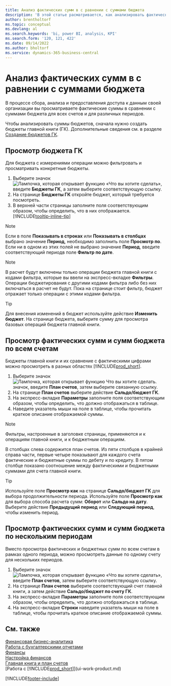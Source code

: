 ```yaml
---
title: Анализ фактических сумм в с равнении с суммами бюджета
description: 'В этой статье расматривается, как анализировать фактические суммы по сравнению с суммами, заложенными в бюджет, в рамках сбора, анализа и совместного использования данных вашей компании.'
author: brentholtorf
ms.topic: conceptual
ms.devlang: al
ms.search.keywords: 'bi, power BI, analysis, KPI'
ms.search.form: '120, 121, 422'
ms.date: 09/14/2022
ms.author: bholtorf
ms.service: dynamics-365-business-central
---
```

# <a name="analyze-actual-amounts-versus-budgeted-amounts"></a>Анализ фактических сумм в с равнении с суммами бюджета

В процессе сбора, анализа и предоставления доступа к данным своей организации вы просматриваете фактические суммы в сравнении с суммами бюджета для всех счетов и для различных периодов.

Чтобы анализировать суммы бюджетов, сначала нужно создать бюджеты главной книги (ГК). Дополнительные сведения см. в разделе [Создание бюджетов ГК](finance-how-create-budgets.md).

## <a name="view-a-gl-budget"></a>Просмотр бюджета ГК

Для бюджета с измерениями операции можно фильтровать и просматривать конкретные бюджеты.

1. Выберите значок ![Лампочка, которая открывает функцию «Что вы хотите сделать»](media/ui-search/search_small.png "Что вы хотите сделать"), введите **Бюджеты ГК**, а затем выберите соответствующую ссылку.
2. На странице **Бюджеты ГК** откройте бюджет, который требуется посмотреть.  
3. В верхней части страницы заполните поля соответствующим образом, чтобы определить, что в них отображается. [!INCLUDE[tooltip-inline-tip](includes/tooltip-inline-tip_md.md)]

> [!NOTE]  
> Если в поле **Показывать в строках** или **Показывать в столбцах** выбрано значение **Период**, необходимо заполнить поле **Просмотр по**. Если ни в одном из этих полей не выбрано значение **Период**, введите соответствующий периодв поле **Фильтр по дате**.  

> [!NOTE]  
> В расчет будут включены только операции бюджета главной книги с кодами фильтра, которые вы ввели на экспресс-вкладке **Фильтры**. Операции бюджетирования с другими кодами фильтра либо без них включаться в расчет не будут. Пока на странице стоит фильтр, бюджет отражает только операции с этими кодами фильтра.  

> [!TIP]  
> Для внесения изменений в бюджет используйте действие **Изменить бюджет**. На странице бюджета, выберите сумму для просмотра базовых операций бюджета главной книги.

## <a name="view-actual-and-budgeted-amounts-for-all-accounts"></a>Просмотр фактических сумм и сумм бюджета по всем счетам

Бюджеты главной книги и их сравнение с фактическими цифрами можно просмотреть в разных областях [!INCLUDE[prod_short](includes/prod_short.md)].

1. Выберите значок ![Лампочка, которая открывает функцию Что вы хотите сделать.](media/ui-search/search_small.png "Что вы хотите сделать") значок, введите **План счетов**, затем выберите связанную ссылку.  
2. На странице **План счетов** выберите действие **Сальдо/бюджет ГК**.
3. На экспресс-вкладке **Параметры** заполните поля соответствующим образом, чтобы определить, что должно отображаться в таблице.  
4. Наведите указатель мыши на поле в таблице, чтобы прочитать краткое описание отображаемой суммы.

> [!NOTE]  
> Фильтры, настроенные в заголовке страницы, применяются и к операциям главной книги, и к бюджетным операциям.

В столбцах слева содержится план счетов. Из пяти столбцов в крайней справа части, первые четыре показывают для каждого счета фактические и бюджетные суммы по дебету и по кредиту. В пятом столбце показано соотношение между фактическими и бюджетными суммами для счета главной книги.  

> [!TIP]  
> Используйте поле **Просмотр как** на странице **Сальдо/бюджет ГК** для выбора продолжительности периода. Используйте поле **Просмотр как** для выбора способа расчета сумм: **Оборот** или **Сальдо на дату**. Выберите действие **Предыдущий период** или **Следующий период**, чтобы изменить период.  

## <a name="to-view-actual-and-budgeted-amounts-for-several-periods"></a>Просмотр фактических сумм и сумм бюджета по нескольким периодам

Вместо просмотра фактических и бюджетных сумм по всем счетам в рамках одного периода, можно просмотреть данные по одному счету для нескольких периодов.  

1. Выберите значок ![Лампочка, которая открывает функцию «Что вы хотите сделать»](media/ui-search/search_small.png "Что вы хотите сделать"), введите **План счетов**, затем выберите соответствующую ссылку.  
2. На странице **План счетов** выберите соответствующий счет главной книги, а затем действие **Сальдо/бюджет по счету ГК**.  
3. На экспресс-вкладке **Параметры** заполните поля соответствующим образом, чтобы определить, что должно отображаться в таблице.  
4. На экспресс-вкладке **Строки** наведите указатель мыши на поле в таблице, чтобы прочитать краткое описание отображаемой суммы.  

## <a name="see-also"></a>См. также

[Финансовая бизнес-аналитика](bi.md)  
[Работа с бухгалтерскими отчетами](bi-how-work-account-schedule.md)  
[Финансы](finance.md)  
[Настройка финансов](finance-setup-finance.md)  
[Главная книга и план счетов](finance-general-ledger.md)  
[Работа с [!INCLUDE[prod_short](includes/prod_short.md)]](ui-work-product.md)  

[!INCLUDE[footer-include](includes/footer-banner.md)]
